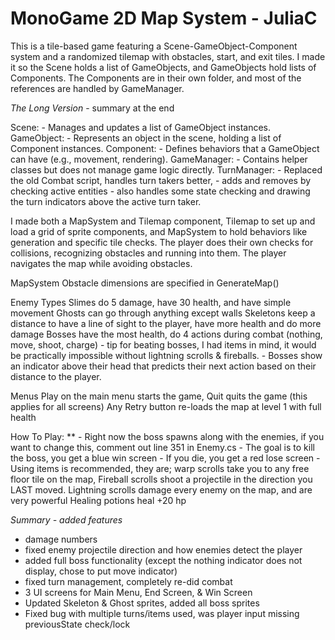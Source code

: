 
# MonoGame 2D Map System - JuliaC

This is a tile-based game featuring a Scene-GameObject-Component system and a randomized tilemap with obstacles, start, and exit tiles.
I made it so the Scene holds a list of GameObjects, and GameObjects hold lists of Components. The Components are in their own folder, and most of the references are handled by GameManager.

*The Long Version* - summary at the end

Scene: 
	- Manages and updates a list of GameObject instances.
GameObject: 
	- Represents an object in the scene, holding a list of Component instances.
Component: 
	- Defines behaviors that a GameObject can have (e.g., movement, rendering).
GameManager: 
	- Contains helper classes but does not manage game logic directly.
TurnManager: 
	- Replaced the old Combat script, handles turn takers better, 
	- adds and removes by checking active entities
	- also handles some state checking and drawing the turn indicators above the active turn taker.

I made both a MapSystem and Tilemap component, Tilemap to set up and load a grid of sprite components, and MapSystem to hold behaviors like generation and specific tile checks.
The player does their own checks for collisions, recognizing obstacles and running into them.
The player navigates the map while avoiding obstacles.

MapSystem
Obstacle dimensions are specified in GenerateMap()

Enemy Types
Slimes do 5 damage, have 30 health, and have simple movement
Ghosts can go through anything except walls
Skeletons keep a distance to have a line of sight to the player, have more health and do more damage
Bosses have the most health, do 4 actions during combat (nothing, move, shoot, charge)
	- tip for beating bosses, I had items in mind, 
		it would be practically impossible without lightning scrolls & fireballs.
	- Bosses show an indicator above their head that predicts 
		their next action based on their distance to the player.

Menus
Play on the main menu starts the game, Quit quits the game (this applies for all screens)
Any Retry button re-loads the map at level 1 with full health

How To Play: **
	- Right now the boss spawns along with the enemies, 
		if you want to change this, comment out line 351 in Enemy.cs
	- The goal is to kill the boss, you get a blue win screen
	- If you die, you get a red lose screen
	- Using items is recommended, they are; 
		warp scrolls take you to any free floor tile on the map,
		Fireball scrolls shoot a projectile in the direction you LAST moved.
		Lightning scrolls damage every enemy on the map, and are very powerful
		Healing potions heal +20 hp


*Summary - added features*
- damage numbers
- fixed enemy projectile direction and how enemies detect the player
- added full boss functionality (except the nothing indicator does not display, chose to put move indicator)
- fixed turn management, completely re-did combat
- 3 UI screens for Main Menu, End Screen, & Win Screen
- Updated Skeleton & Ghost sprites, added all boss sprites
- Fixed bug with multiple turns/items used, was player input missing previousState check/lock